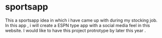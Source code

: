 # sportsapp
This a sportsapp idea in which i have came up with during my stocking job. In this app , i will create a ESPN type app with a social media feel in this website. I would like to have this project protrotype by later this year . 
